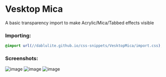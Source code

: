 # Vesktop Mica
A basic transparency import to make Acrylic/Mica/Tabbed effects visible

### Importing:
```css
@import url(//dablulite.github.io/css-snippets/VesktopMica/import.css);
```

### Screenshots:
![image](https://github.com/DaBluLite/css-snippets/assets/73998678/c6352358-3d9f-4ddf-b859-79d6d0ea7bfb)
![image](https://github.com/DaBluLite/css-snippets/assets/73998678/9cd6977b-01bf-4604-b510-7269d0f8e511)
![image](https://github.com/DaBluLite/css-snippets/assets/73998678/b8f645d8-3a9d-44d9-b3a4-5292e1a9998d)

